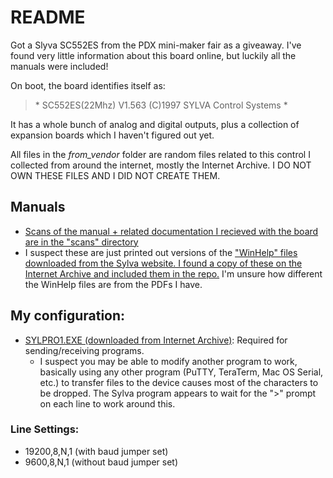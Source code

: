 # README

Got a Slyva SC552ES from the PDX mini-maker fair as a giveaway. I've found very little information about this board online, but luckily all the manuals were included!

On boot, the board identifies itself as:

> \* SC552ES(22Mhz) V1.563 (C)1997 SYLVA Control Systems *

It has a whole bunch of analog and digital outputs, plus a collection of expansion boards which I haven't figured out yet.

All files in the *from_vendor* folder are random files related to this control I collected from around the internet, mostly the Internet Archive. I DO NOT OWN THESE FILES AND I DID NOT CREATE THEM.

## Manuals

- [Scans of the manual + related documentation I recieved with the board are in the "scans" directory](/manual_scans)
- I suspect these are just printed out versions of the ["WinHelp" files downloaded from the Sylva website. I found a copy of these on the Internet Archive and included them in the repo.](/from_vendor/sylvaman.hlp) I'm unsure how different the WinHelp files are from the PDFs I have.

## My configuration:

- [SYLPRO1.EXE (downloaded from Internet Archive)](/from_vendor/sylpro1.exe): Required for sending/receiving programs.
  - I suspect you may be able to modify another program to work, basically using any other program (PuTTY, TeraTerm, Mac OS Serial, etc.) to transfer files to the device causes most of the characters to be dropped. The Sylva program appears to wait for the ">" prompt on each line to work around this.

### Line Settings:

* 19200,8,N,1 (with baud jumper set)
* 9600,8,N,1 (without baud jumper set)
